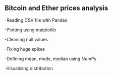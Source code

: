 ## Bitcoin and Ether prices analysis
-Reading CSV file with Pandas

-Plotting using matplotlib

-Cleaning null values

-Fixing huge spikes

-Defining mean, mode, median using NumPy

-Visualizing distribution
